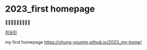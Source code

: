 # 2023_first homepage
🥺🥺🥺🥺🥺🥺🥺🥺🥺

[정유민](https://github.com/chung-youmin)

my first homepage 
https://chung-youmin.github.io/2023_my-home/
